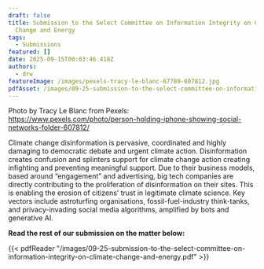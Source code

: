 ```yaml
---
draft: false
title: Submission to the Select Committee on Information Integrity on Climate
  Change and Energy
tags:
  - Submissions
featured: []
date: 2025-09-15T00:03:46.418Z
authors:
  - drw
featureImage: /images/pexels-tracy-le-blanc-67789-607812.jpg
pdfAsset: /images/09-25-submission-to-the-select-committee-on-information-integrity-on-climate-change-and-energy.pdf
---
```

Photo by Tracy Le Blanc from Pexels: https://www.pexels.com/photo/person-holding-iphone-showing-social-networks-folder-607812/

Climate change disinformation is pervasive, coordinated and highly damaging to democratic debate and urgent climate action. Disinformation creates confusion and splinters support for climate change action creating infighting and preventing meaningful support. Due to their business models, based around “engagement” and advertising, big tech companies are directly contributing to the proliferation of disinformation on their sites. This is enabling the erosion of citizens’ trust in legitimate climate science. Key vectors include astroturfing organisations, fossil-fuel-industry think-tanks, and privacy-invading social media algorithms, amplified by bots and generative AI.

**Read the rest of our submission on the matter below:**

{{< pdfReader "/images/09-25-submission-to-the-select-committee-on-information-integrity-on-climate-change-and-energy.pdf" >}}